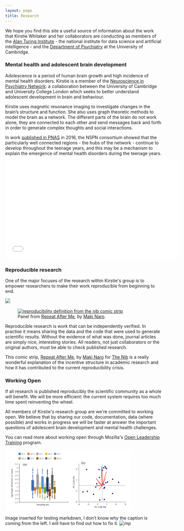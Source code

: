 ```yaml
---
layout: page
title: Research
---
```



We hope you find this site a useful source of information about the work that Kirstie Whitaker and her collaborators are conducting as members of the [Alan Turing Institute](https://www.turing.ac.uk) - the national institute for data science and artificial intelligence - and the [Department of Psychiatry](https://www.psychiatry.cam.ac.uk) at the University of Cambridge.


### Mental health and adolescent brain development

Adolescence is a period of human brain growth and high incidence of mental health disorders. Kirstie is a member of the [Neuroscience in Psychiatry Network](http://nspn.org.uk): a collaboration between the University of Cambridge and University College London which seeks to better understand adolescent development in brain and behaviour.

Kirstie uses magnetic resonance imaging to investigate changes in the brain’s structure and function. She also uses graph theoretic methods to model the brain as a network. The different parts of the brain do not work alone, they are connected to each other and send messages back and forth in order to generate complex thoughts and social interactions.

In work [published in PNAS](http://dx.doi.org/10.1073/pnas.1601745113) in 2016, the NSPN consortium showed that the particularly well connected regions - the hubs of the network - continue to develop throughout the teenage years, and this may be a mechanism to explain the emergence of mental health disorders during the teenage years.

<iframe width="560" height="315" src="//www.youtube.com/embed/ztm2knaLBFc" frameborder="0"> </iframe>

### Reproducible research

One of the major focuses of the research within Kirstie's group is to empower researchers to make their work reproducible from beginning to end.

 <img src="img/path.jpg"
   width="80%" />

<figure>
    <a href="https://thenib.com/repeat-after-me">
      <img alt="reproducibility definition from the nib comic strip"
           src="https://thenib.imgix.net/usq/a81ad36e-ecfe-46e2-9710-ab4d77d97a09/repeat-after-me-004-c4c849.jpeg?auto=compress,format"
           width="80%" >
    </a>
    <figcaption>Panel from <a href="https://thenib.com/repeat-after-me">Repeat After Me</a>, by <a href="https://thenib.com/maki-naro">Maki Naro</a>.</figcaption>
</figure>

Reproducible research is work that can be independently verified. In practise it means sharing the data and the code that were used to generate scientific results. Without the evidence of what was done, journal articles are simply nice, interesting stories. All readers, not just collaborators or the original authors, must be able to check published research.

This comic strip, [Repeat After Me](https://thenib.com/repeat-after-me), by [Maki Naro](https://thenib.com/maki-naro) for [The Nib](https://thenib.com/) is a really wonderful explanation of the incentive structure in academic research and how it has contributed to the current reproducibility crisis.

### Working Open

If all research is published reproducibly the scientific community as a whole will benefit.
We will be more efficient: the current system requires too much time spent reinventing the wheel.

All members of Kirstie's research group are we're committed to working open.
We believe that by sharing our code, documentation, data (where possible) and works in progress we will be faster at answer the important questions of adolescent brain development and mental health challenges.

You can read more about working open through Mozilla's [Open Leadership Training](https://mozilla.github.io/leadership-training/) program.

                                                      
<img src="img/mp.JPG" width="80%" />
  
Image inserted for testing markdown, I don't know why the caption is coming from the left. I will have to find out how to fix it. 
![mp](mp.JPG)
